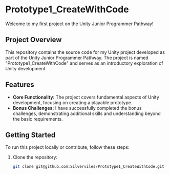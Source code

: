 # Prototype1_CreateWithCode

Welcome to my first project on the Unity Junior Programmer Pathway!

## Project Overview

This repository contains the source code for my Unity project developed as part of the Unity Junior Programmer Pathway. The project is named "Prototype1_CreateWithCode" and serves as an introductory exploration of Unity development.

## Features

- **Core Functionality:** The project covers fundamental aspects of Unity development, focusing on creating a playable prototype.
- **Bonus Challenges:** I have successfully completed the bonus challenges, demonstrating additional skills and understanding beyond the basic requirements.

## Getting Started

To run this project locally or contribute, follow these steps:

1. Clone the repository:

   ```bash
   git clone git@github.com:Silverviles/Prototype1_CreateWithCode.git
